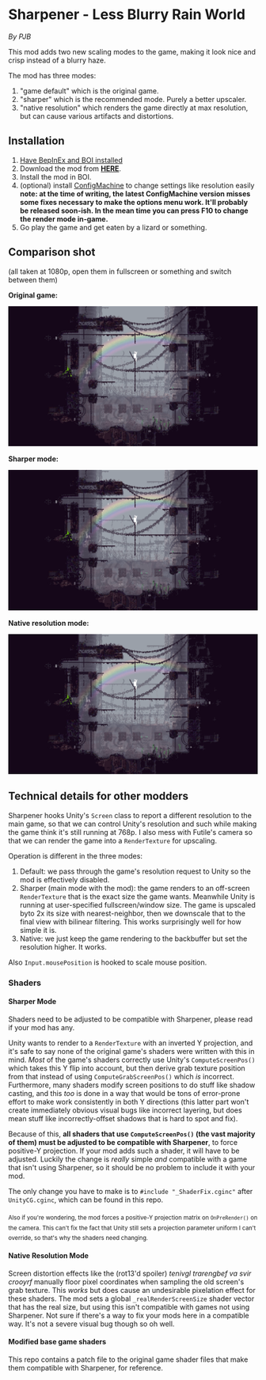 # Sharpener - Less Blurry Rain World
*By PJB*

This mod adds two new scaling modes to the game, making it look nice and crisp instead of a blurry haze.

The mod has three modes:
1. "game default" which is the original game.
2. "sharper" which is the recommended mode. Purely a better upscaler.
3. "native resolution" which renders the game directly at max resolution, but can cause various artifacts and distortions.

## Installation

1. [Have BepInEx and BOI installed](https://www.raindb.net/tutorials.html)
2. Download the mod from **[HERE](https://github.com/PJB3005/RainWorldMods/releases/download/sharpener-0.1.0/Sharpener.dll)**.
3. Install the mod in BOI.
4. (optional) install [ConfigMachine](https://drive.google.com/file/d/1NIE8conaoI1OOHevi4K9tvOG4v-NIfYf/view) to change settings like resolution easily **note: at the time of writing, the latest ConfigMachine version misses some fixes necessary to make the options menu work. It'll probably be released soon-ish. In the mean time you can press F10 to change the render mode in-game.**
5. Go play the game and get eaten by a lizard or something.

## Comparison shot

(all taken at 1080p, open them in fullscreen or something and switch between them)

**Original game:**

![](ScreenshotDefault.png)

**Sharper mode:**

![](ScreenshotSharper.png)

**Native resolution mode:**

![](ScreenshotNative.png)

## Technical details for other modders

Sharpener hooks Unity's `Screen` class to report a different resolution to the main game, so that we can control Unity's resolution and such while making the game think it's still running at 768p. I also mess with Futile's camera so that we can render the game into a `RenderTexture` for upscaling.

Operation is different in the three modes:
1. Default: we pass through the game's resolution request to Unity so the mod is effectively disabled.
2. Sharper (main mode with the mod): the game renders to an off-screen `RenderTexture` that is the exact size the game wants. Meanwhile Unity is running at user-specified fullscreen/window size. The game is upscaled byto 2x its size with nearest-neighbor, then we downscale that to the final view with bilinear filtering. This works surprisingly well for how simple it is.
3. Native: we just keep the game rendering to the backbuffer but set the resolution higher. It works.

Also `Input.mousePosition` is hooked to scale mouse position.

### Shaders

#### Sharper Mode

Shaders need to be adjusted to be compatible with Sharpener, please read if your mod has any.

Unity wants to render to a `RenderTexture` with an inverted Y projection, and it's safe to say none of the original game's shaders were written with this in mind. *Most* of the game's shaders correctly use Unity's `ComputeScreenPos()` which takes this Y flip into account, but then derive grab texture position from that instead of using `ComputeGrabScreenPos()` which *is* incorrect. Furthermore, many shaders modify screen positions to do stuff like shadow casting, and this *too* is done in a way that would be tons of error-prone effort to make work consistently in both Y directions (this latter part won't create immediately obvious visual bugs like incorrect layering, but does mean stuff like incorrectly-offset shadows that is hard to spot and fix).

Because of this, **all shaders that use `ComputeScreenPos()` (the vast majority of them) must be adjusted to be compatible with Sharpener**, to force positive-Y projection. If your mod adds such a shader, it will have to be adjusted. Luckily the change is *really* simple *and* compatible with a game that isn't using Sharpener, so it should be no problem to include it with your mod.

The only change you have to make is to `#include "_ShaderFix.cginc"` after `UnityCG.cginc`, which can be found in this repo.

<sub>Also if you're wondering, the mod forces a positive-Y projection matrix on `OnPreRender()` on the camera. This can't fix the fact that Unity still sets a projection parameter uniform I can't override, so that's why the shaders need changing.</sub>

#### Native Resolution Mode

Screen distortion effects like the (rot13'd spoiler) *tenivgl trarengbef va svir crooyrf* manually floor pixel coordinates when sampling the old screen's grab texture. This *works* but does cause an undesirable pixelation effect for these shaders. The mod sets a global `_realRenderScreenSize` shader vector that has the real size, but using this isn't compatible with games not using Sharpener. Not sure if there's a way to fix your mods here in a compatible way. It's not a severe visual bug though so oh well.

#### Modified base game shaders

This repo contains a patch file to the original game shader files that make them compatible with Sharpener, for reference.
